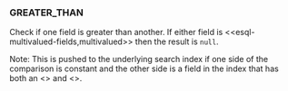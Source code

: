 <!--
This is generated by ESQL’s AbstractFunctionTestCase. Do no edit it. See ../README.md for how to regenerate it.
-->

### GREATER_THAN
Check if one field is greater than another. If either field is <<esql-multivalued-fields,multivalued>> then the result is `null`.

Note: This is pushed to the underlying search index if one side of the comparison is constant and the other side is a field in the index that has both an <<mapping-index>> and <<doc-values>>.
